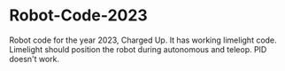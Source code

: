 # Robot-Code-2023
Robot code for the year 2023, Charged Up.
It has working limelight code.
Limelight should position the robot during autonomous and teleop.
PID doesn't work.
